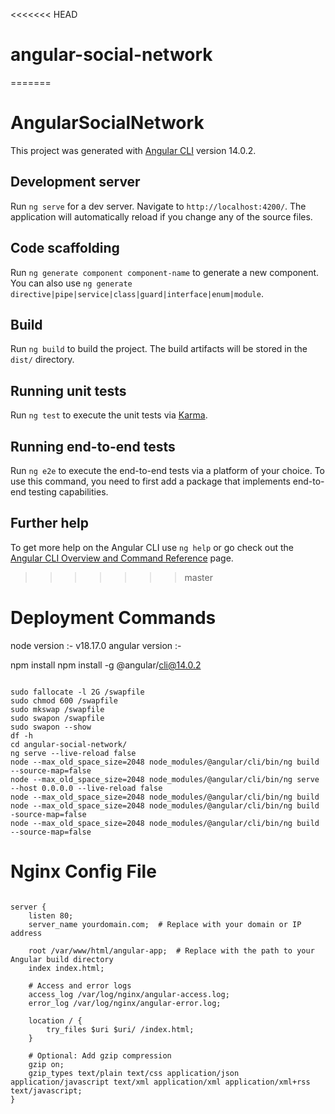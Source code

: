 <<<<<<< HEAD
# angular-social-network
=======
# AngularSocialNetwork

This project was generated with [Angular CLI](https://github.com/angular/angular-cli) version 14.0.2.

## Development server

Run `ng serve` for a dev server. Navigate to `http://localhost:4200/`. The application will automatically reload if you change any of the source files.

## Code scaffolding

Run `ng generate component component-name` to generate a new component. You can also use `ng generate directive|pipe|service|class|guard|interface|enum|module`.

## Build

Run `ng build` to build the project. The build artifacts will be stored in the `dist/` directory.

## Running unit tests

Run `ng test` to execute the unit tests via [Karma](https://karma-runner.github.io).

## Running end-to-end tests

Run `ng e2e` to execute the end-to-end tests via a platform of your choice. To use this command, you need to first add a package that implements end-to-end testing capabilities.

## Further help

To get more help on the Angular CLI use `ng help` or go check out the [Angular CLI Overview and Command Reference](https://angular.io/cli) page.
>>>>>>> master

# Deployment Commands 

node version :- v18.17.0
angular version :- 


npm install
npm install -g @angular/cli@14.0.2

```

sudo fallocate -l 2G /swapfile
sudo chmod 600 /swapfile
sudo mkswap /swapfile
sudo swapon /swapfile
sudo swapon --show
df -h
cd angular-social-network/
ng serve --live-reload false
node --max_old_space_size=2048 node_modules/@angular/cli/bin/ng build --source-map=false
node --max_old_space_size=2048 node_modules/@angular/cli/bin/ng serve --host 0.0.0.0 --live-reload false
node --max_old_space_size=2048 node_modules/@angular/cli/bin/ng build
node --max_old_space_size=2048 node_modules/@angular/cli/bin/ng build -source-map=false
node --max_old_space_size=2048 node_modules/@angular/cli/bin/ng build --source-map=false

```

# Nginx Config File 

```

server {
    listen 80;
    server_name yourdomain.com;  # Replace with your domain or IP address

    root /var/www/html/angular-app;  # Replace with the path to your Angular build directory
    index index.html;

    # Access and error logs
    access_log /var/log/nginx/angular-access.log;
    error_log /var/log/nginx/angular-error.log;

    location / {
        try_files $uri $uri/ /index.html;
    }

    # Optional: Add gzip compression
    gzip on;
    gzip_types text/plain text/css application/json application/javascript text/xml application/xml application/xml+rss text/javascript;
}

```





